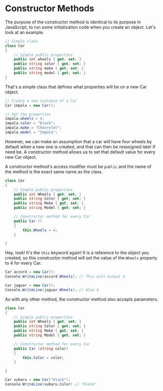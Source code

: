 # Constructor Methods

The purpose of the constructor method is identical to its purpose in JavaScript, to run some initialization code when you create an object. Let's look at an example.

```cs
// Simple class
class Car
{
    // Simple public properties
    public int wheels { get; set; }
    public string color { get; set; }
    public string make { get; set; }
    public string model { get; set; }
}
```

That's a simple class that defines what properties will be on a new Car object.

```cs
// Create a new instance of a Car
Car impala = new Car();

// Set the properties
impala.wheels = 4;
impala.color = "black";
impala.make = "Chevrolet";
impala.model = "Impala";
```

However, we can make an assumption that a car will have four wheels by default when a new one is created, and that can then be reassigned later if need be. A constructor method allows us to set that default value for every new Car object.

A constructor method's access modifier must be `public` and the name of the method is the exact same name as the class.

```cs
class Car
{
    // Simple public properties
    public int Wheels { get; set; }
    public string Color { get; set; }
    public string Make { get; set; }
    public string Model { get; set; }

    // Constructor method for every Car
    public Car ()
    {
        this.Wheels = 4;
    }

}
```

Hey, look!  It's the `this` keyword again! It is a reference to the object you created, so this constructor method will set the value of the `Wheels` property to 4 for every Car.

```cs
Car accord = new Car();
Console.WriteLine(accord.Wheels); // This will output 4

Car jaguar = new Car();
Console.WriteLine(jaguar.Wheels); // Also 4
```

As with any other method, the constructor method also accepts parameters.

```cs
class Car
{
    // Simple public properties
    public int Wheels { get; set; }
    public string Color { get; set; }
    public string Make { get; set; }
    public string Model { get; set; }

    // Constructor method for every Car
    public Car (string color)
    {
        this.Color = color;
    }

}

Car subaru = new Car("black");
Console.WriteLine(subaru.Color) // "black"
```
